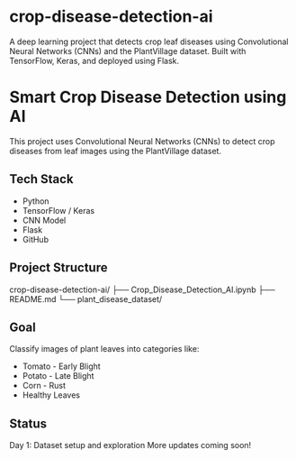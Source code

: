 # crop-disease-detection-ai
A deep learning project that detects crop leaf diseases using Convolutional Neural Networks (CNNs) and the PlantVillage dataset. Built with TensorFlow, Keras, and deployed using Flask.

# Smart Crop Disease Detection using AI
This project uses Convolutional Neural Networks (CNNs) to detect crop diseases from leaf images using the PlantVillage dataset.

## Tech Stack
- Python
- TensorFlow / Keras
- CNN Model
- Flask
- GitHub

## Project Structure
crop-disease-detection-ai/
├── Crop_Disease_Detection_AI.ipynb
├── README.md
└── plant_disease_dataset/

## Goal
Classify images of plant leaves into categories like:
- Tomato - Early Blight
- Potato - Late Blight
- Corn - Rust
- Healthy Leaves

## Status
Day 1: Dataset setup and exploration
More updates coming soon!
